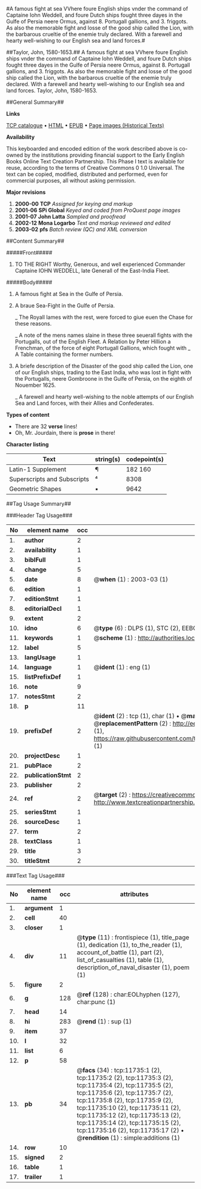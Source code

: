 #A famous fight at sea VVhere foure English ships vnder the command of Captaine Iohn Weddell, and foure Dutch ships fought three dayes in the Gulfe of Persia neere Ormus, against 8. Portugall gallions, and 3. friggots. As also the memorable fight and losse of the good ship called the Lion, with the barbarous crueltie of the enemie truly declared. With a farewell and hearty well-wishing to our English sea and land forces.#

##Taylor, John, 1580-1653.##
A famous fight at sea VVhere foure English ships vnder the command of Captaine Iohn Weddell, and foure Dutch ships fought three dayes in the Gulfe of Persia neere Ormus, against 8. Portugall gallions, and 3. friggots. As also the memorable fight and losse of the good ship called the Lion, with the barbarous crueltie of the enemie truly declared. With a farewell and hearty well-wishing to our English sea and land forces.
Taylor, John, 1580-1653.

##General Summary##

**Links**

[TCP catalogue](http://www.ota.ox.ac.uk/tcp/)  • 
[HTML](http://tei.it.ox.ac.uk/tcp/Texts-HTML/free/A13/A13447.html)  • 
[EPUB](http://tei.it.ox.ac.uk/tcp/Texts-EPUB/free/A13/A13447.epub) • 
[Page images (Historical Texts)](https://data.historicaltexts.jisc.ac.uk/view?pubId=eebo-99846748e&pageId=eebo-99846748e-11735-1)

**Availability**

This keyboarded and encoded edition of the
	       work described above is co-owned by the institutions
	       providing financial support to the Early English Books
	       Online Text Creation Partnership. This Phase I text is
	       available for reuse, according to the terms of Creative
	       Commons 0 1.0 Universal. The text can be copied,
	       modified, distributed and performed, even for
	       commercial purposes, all without asking permission.

**Major revisions**

1. __2000-00__ __TCP__ *Assigned for keying and markup*
1. __2001-06__ __SPi Global__ *Keyed and coded from ProQuest page images*
1. __2001-07__ __John Latta__ *Sampled and proofread*
1. __2002-12__ __Mona Logarbo__ *Text and markup reviewed and edited*
1. __2003-02__ __pfs__ *Batch review (QC) and XML conversion*

##Content Summary##

#####Front#####

1. TO THE RIGHT Worthy, Generous, and well experienced Commander Captaine IOHN WEDDELL, late Generall of the East-India Fleet.

#####Body#####

1. A famous fight at Sea in the Gulfe of Persia.

1. A braue Sea-Fight in the Gulfe of Persia.

    _ The Royall Iames with the rest, were forced to giue euen the Chase for these reasons.

    _ A note of the mens names slaine in these three seuerall fights with the Portugalls, out of the English Fleet.
A Relation by Peter Hillion a Frenchman, of the force of eight Portugall Gallions, which fought with
    _ A Table containing the former numbers.

1. A briefe description of the Disaster of the good ship called the Lion, one of our English ships, trading to the East India, who was lost in fight with the Portugalls, neere Gombroone in the Gulfe of Persia, on the eighth of Nouember 1625.

    _ A farewell and hearty well-wishing to the noble attempts of our English Sea and Land forces, with their Allies and Confederates.

**Types of content**

  * There are 32 **verse** lines!
  * Oh, Mr. Jourdain, there is **prose** in there!

**Character listing**


|Text|string(s)|codepoint(s)|
|---|---|---|
|Latin-1 Supplement|¶ |182 160|
|Superscripts             and Subscripts|⁴|8308|
|Geometric Shapes|▪|9642|

##Tag Usage Summary##

###Header Tag Usage###

|No|element name|occ|attributes|
|---|---|---|---|
|1.|__author__|2||
|2.|__availability__|1||
|3.|__biblFull__|1||
|4.|__change__|5||
|5.|__date__|8| @__when__ (1) : 2003-03 (1)|
|6.|__edition__|1||
|7.|__editionStmt__|1||
|8.|__editorialDecl__|1||
|9.|__extent__|2||
|10.|__idno__|6| @__type__ (6) : DLPS (1), STC (2), EEBO-CITATION (1), PROQUEST (1), VID (1)|
|11.|__keywords__|1| @__scheme__ (1) : http://authorities.loc.gov/ (1)|
|12.|__label__|5||
|13.|__langUsage__|1||
|14.|__language__|1| @__ident__ (1) : eng (1)|
|15.|__listPrefixDef__|1||
|16.|__note__|9||
|17.|__notesStmt__|2||
|18.|__p__|11||
|19.|__prefixDef__|2| @__ident__ (2) : tcp (1), char (1)  •  @__matchPattern__ (2) : ([0-9\-]+):([0-9IVX]+) (1), (.+) (1)  •  @__replacementPattern__ (2) : http://eebo.chadwyck.com/downloadtiff?vid=$1&page=$2 (1), https://raw.githubusercontent.com/textcreationpartnership/Texts/master/tcpchars.xml#$1 (1)|
|20.|__projectDesc__|1||
|21.|__pubPlace__|2||
|22.|__publicationStmt__|2||
|23.|__publisher__|2||
|24.|__ref__|2| @__target__ (2) : https://creativecommons.org/publicdomain/zero/1.0/ (1), http://www.textcreationpartnership.org/docs/. (1)|
|25.|__seriesStmt__|1||
|26.|__sourceDesc__|1||
|27.|__term__|2||
|28.|__textClass__|1||
|29.|__title__|3||
|30.|__titleStmt__|2||


###Text Tag Usage###

|No|element name|occ|attributes|
|---|---|---|---|
|1.|__argument__|1||
|2.|__cell__|40||
|3.|__closer__|1||
|4.|__div__|11| @__type__ (11) : frontispiece (1), title_page (1), dedication (1), to_the_reader (1), account_of_battle (1), part (2), list_of_casualties (1), table (1), description_of_naval_disaster (1), poem (1)|
|5.|__figure__|2||
|6.|__g__|128| @__ref__ (128) : char:EOLhyphen (127), char:punc (1)|
|7.|__head__|14||
|8.|__hi__|283| @__rend__ (1) : sup (1)|
|9.|__item__|37||
|10.|__l__|32||
|11.|__list__|6||
|12.|__p__|58||
|13.|__pb__|34| @__facs__ (34) : tcp:11735:1 (2), tcp:11735:2 (2), tcp:11735:3 (2), tcp:11735:4 (2), tcp:11735:5 (2), tcp:11735:6 (2), tcp:11735:7 (2), tcp:11735:8 (2), tcp:11735:9 (2), tcp:11735:10 (2), tcp:11735:11 (2), tcp:11735:12 (2), tcp:11735:13 (2), tcp:11735:14 (2), tcp:11735:15 (2), tcp:11735:16 (2), tcp:11735:17 (2)  •  @__rendition__ (1) : simple:additions (1)|
|14.|__row__|10||
|15.|__signed__|2||
|16.|__table__|1||
|17.|__trailer__|1||
